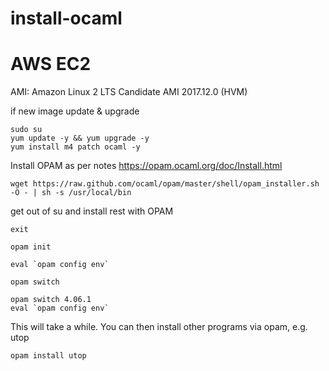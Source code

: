 # install-ocaml

# AWS EC2

AMI: Amazon Linux 2 LTS Candidate AMI 2017.12.0 (HVM)


if new image update & upgrade
```
sudo su
yum update -y && yum upgrade -y
yum install m4 patch ocaml -y
```

Install OPAM as per notes https://opam.ocaml.org/doc/Install.html
```
wget https://raw.github.com/ocaml/opam/master/shell/opam_installer.sh -O - | sh -s /usr/local/bin
```
get out of su and install rest with OPAM

```
exit

opam init

eval `opam config env`

opam switch

opam switch 4.06.1
eval `opam config env`
```
This will take a while.
You can then install other programs via opam, e.g. utop
```
opam install utop
```



